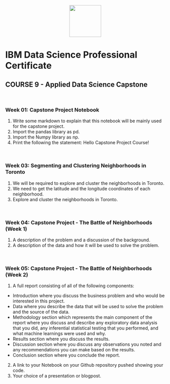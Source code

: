 <p align="center">
  <a href="https://www.coursera.org/specializations/ibm-data-science-professional-certificate"><img src = "https://d3njjcbhbojbot.cloudfront.net/api/utilities/v1/imageproxy/https://d15cw65ipctsrr.cloudfront.net/ed/4131809fe511e8937a7926bc59e37f/Professional-Certificate---Data-Science---600x600---Blu-Text.png?auto=format%2Ccompress&dpr=2&w=150&h=150&fit=fill&bg=FFF" width = 100></a>
</p>

# IBM Data Science Professional Certificate
## COURSE 9 - Applied Data Science Capstone
</p><br></p>

### Week 01: Capstone Project Notebook
1. Write some markdown to explain that this notebook will be mainly used for the capstone project.
2. Import the pandas library as pd.
3. Import the Numpy library as np.
4. Print the following the statement: Hello Capstone Project Course!
</p><br></p>

### Week 03: Segmenting and Clustering Neighborhoods in Toronto
1. We will be required to explore and cluster the neighborhoods in Toronto.
2. We need to get the latitude and the longitude coordinates of each neighborhood.
3. Explore and cluster the neighborhoods in Toronto.
</p><br></p>

### Week 04: Capstone Project - The Battle of Neighborhoods (Week 1)
1. A description of the problem and a discussion of the background.
2. A description of the data and how it will be used to solve the problem.
</p><br></p>

### Week 05: Capstone Project - The Battle of Neighborhoods (Week 2)
1. A full report consisting of all of the following components:
* Introduction where you discuss the business problem and who would be interested in this project.
* Data where you describe the data that will be used to solve the problem and the source of the data.
* Methodology section which represents the main component of the report where you discuss and describe any exploratory data analysis that you did, any inferential statistical testing that you performed, and what machine learnings were used and why.
* Results section where you discuss the results.
* Discussion section where you discuss any observations you noted and any recommendations you can make based on the results.
* Conclusion section where you conclude the report.
2. A link to your Notebook on your Github repository pushed showing your code.
3. Your choice of a presentation or blogpost.
